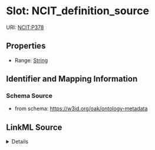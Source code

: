 

# Slot: NCIT_definition_source

URI: [NCIT:P378](http://purl.obolibrary.org/obo/NCIT_P378)



<!-- no inheritance hierarchy -->








## Properties

* Range: [String](String.md)





## Identifier and Mapping Information







### Schema Source


* from schema: https://w3id.org/oak/ontology-metadata




## LinkML Source

<details>
```yaml
name: NCIT_definition_source
deprecated: use OMO over NCIT
from_schema: https://w3id.org/oak/ontology-metadata
deprecated_element_has_exact_replacement: definition_source
rank: 1000
slot_uri: NCIT:P378
alias: NCIT_definition_source
range: string

```
</details>